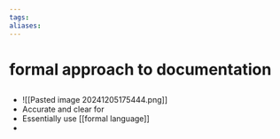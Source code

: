 ```yaml
---
tags: 
aliases:
---
```

# formal approach to documentation
##
- ![[Pasted image 20241205175444.png]]
- Accurate and clear for 
- Essentially use [[formal language]]
- 